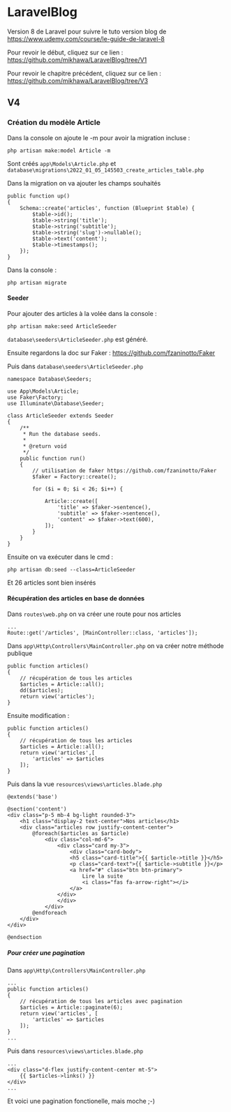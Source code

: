 # LaravelBlog

Version 8 de Laravel pour suivre le tuto version blog de https://www.udemy.com/course/le-guide-de-laravel-8

Pour revoir le début, cliquez sur ce lien : https://github.com/mikhawa/LaravelBlog/tree/V1

Pour revoir le chapitre précédent, cliquez sur ce lien : https://github.com/mikhawa/LaravelBlog/tree/V3

## V4

### Création du modèle Article

Dans la console on ajoute le -m pour avoir la migration incluse :

    php artisan make:model Article -m

Sont créés `app\Models\Article.php` et `database\migrations\2022_01_05_145503_create_articles_table.php`

Dans la migration on va ajouter les champs souhaités

    public function up()
    {
        Schema::create('articles', function (Blueprint $table) {
            $table->id();
            $table->string('title');
            $table->string('subtitle');
            $table->string('slug')->nullable();
            $table->text('content');
            $table->timestamps();
        });
    }

Dans la console :

    php artisan migrate

#### Seeder

Pour ajouter des articles à la volée dans la console :

    php artisan make:seed ArticleSeeder

`database\seeders\ArticleSeeder.php` est généré.

Ensuite regardons la doc sur Faker : https://github.com/fzaninotto/Faker

Puis dans `database\seeders\ArticleSeeder.php`

    namespace Database\Seeders;

    use App\Models\Article;
    use Faker\Factory;
    use Illuminate\Database\Seeder;

    class ArticleSeeder extends Seeder
    {
        /**
         * Run the database seeds.
         *
         * @return void
         */
        public function run()
        {
            // utilisation de faker https://github.com/fzaninotto/Faker
            $faker = Factory::create();

            for ($i = 0; $i < 26; $i++) {

                Article::create([
                    'title' => $faker->sentence(),
                    'subtitle' => $faker->sentence(),
                    'content' => $faker->text(600),
                ]);
            }
        }
    }

Ensuite on va exécuter dans le cmd :

    php artisan db:seed --class=ArticleSeeder

Et 26 articles sont bien insérés

#### Récupération des articles en base de données

Dans `routes\web.php` on va créer une route pour nos articles

    ...
    Route::get('/articles', [MainController::class, 'articles']);

Dans `app\Http\Controllers\MainController.php` on va créer notre méthode publique

    public function articles()
    {
        // récupération de tous les articles
        $articles = Article::all();
        dd($articles);
        return view('articles');
    }

Ensuite modification :

    public function articles()
    {
        // récupération de tous les articles
        $articles = Article::all();
        return view('articles',[
            'articles' => $articles
        ]);
    }

Puis dans la vue `resources\views\articles.blade.php`

    @extends('base')

    @section('content')
    <div class="p-5 mb-4 bg-light rounded-3">
        <h1 class="display-2 text-center">Nos articles</h1>
        <div class="articles row justify-content-center">
            @foreach($articles as $article)
                <div class="col-md-6">
                    <div class="card my-3">
                        <div class="card-body">
                        <h5 class="card-title">{{ $article->title }}</h5>
                        <p class="card-text">{{ $article->subtitle }}</p>
                        <a href="#" class="btn btn-primary">
                            Lire la suite
                            <i class="fas fa-arrow-right"></i>
                        </a>
                    </div>
                    </div>
                </div>
            @endforeach
        </div>
    </div>

    @endsection

##### Pour créer une pagination

Dans `app\Http\Controllers\MainController.php`

    ...
    public function articles()
    {
        // récupération de tous les articles avec pagination
        $articles = Article::paginate(6);
        return view('articles', [
            'articles' => $articles
        ]);
    }
    ...

Puis dans `resources\views\articles.blade.php`

    ...
    <div class="d-flex justify-content-center mt-5">
        {{ $articles->links() }}
    </div>
    ...

Et voici une pagination fonctionelle, mais moche ;-)
